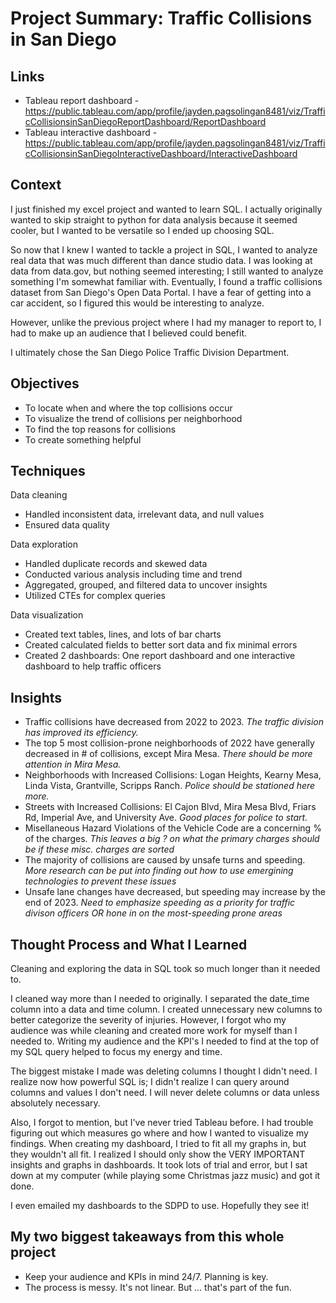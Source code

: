 # Project Summary: Traffic Collisions in San Diego

## Links
- Tableau report dashboard - https://public.tableau.com/app/profile/jayden.pagsolingan8481/viz/TrafficCollisionsinSanDiegoReportDashboard/ReportDashboard
- Tableau interactive dashboard - https://public.tableau.com/app/profile/jayden.pagsolingan8481/viz/TrafficCollisionsinSanDiegoInteractiveDashboard/InteractiveDashboard

## Context
I just finished my excel project and wanted to learn SQL. I actually originally wanted to skip straight to python for data analysis because it seemed cooler,
but I wanted to be versatile so I ended up choosing SQL. 

So now that I knew I wanted to tackle a project in SQL, I wanted to analyze real data that was much different than dance studio data. I was looking at data from
data.gov, but nothing seemed interesting; I still wanted to analyze something I'm somewhat familiar with. Eventually, I found a traffic collisions dataset from
San Diego's Open Data Portal. I have a fear of getting into a car accident, so I figured this would be interesting to analyze.

However, unlike the previous project where I had my manager to report to, I had to make up an audience that I believed could benefit.

I ultimately chose the San Diego Police Traffic Division Department. 

## Objectives
- To locate when and where the top collisions occur
- To visualize the trend of collisions per neighborhood
- To find the top reasons for collisions
- To create something helpful

## Techniques
Data cleaning
- Handled inconsistent data, irrelevant data, and null values
- Ensured data quality

Data exploration
- Handled duplicate records and skewed data
- Conducted various analysis including time and trend
- Aggregated, grouped, and filtered data to uncover insights
- Utilized CTEs for complex queries

Data visualization
- Created text tables, lines, and lots of bar charts
- Created calculated fields to better sort data and fix minimal errors
- Created 2 dashboards: One report dashboard and one interactive dashboard to help traffic officers

## Insights
- Traffic collisions have decreased from 2022 to 2023. *The traffic division has improved its efficiency.*
- The top 5 most collision-prone neighborhoods of 2022 have generally decreased in # of collisions, except Mira Mesa. *There should be more attention in Mira Mesa.*
- Neighborhoods with Increased Collisions: Logan Heights, Kearny Mesa, Linda Vista, Grantville, Scripps Ranch. *Police should be stationed here more.*
- Streets with Increased Collisions: El Cajon Blvd, Mira Mesa Blvd, Friars Rd, Imperial Ave, and University Ave. *Good places for police to start.*
- Misellaneous Hazard Violations of the Vehicle Code are a concerning % of the charges. *This leaves a big ? on what the primary charges should be if these misc. charges are sorted*
- The majority of collisions are caused by unsafe turns and speeding. *More research can be put into finding out how to use emergining technologies to prevent these issues*
- Unsafe lane changes have decreased, but speeding may increase by the end of 2023. *Need to emphasize speeding as a priority for traffic divison officers OR hone in on the most-speeding prone areas*

## Thought Process and What I Learned
Cleaning and exploring the data in SQL took so much longer than it needed to.

I cleaned way more than I needed to originally. I separated the date_time column into a data and time column. I created unnecessary new columns to better categorize the 
severity of injuries. However, I forgot who my audience was while cleaning and created more work for myself than I needed to. Writing my audience and the KPI's I needed
to find at the top of my SQL query helped to focus my energy and time.

The biggest mistake I made was deleting columns I thought I didn't need. I realize now how powerful SQL is; I didn't realize I can query around columns
and values I don't need. I will never delete columns or data unless absolutely necessary.

Also, I forgot to mention, but I've never tried Tableau before. I had trouble figuring out which measures go where and how I wanted to visualize my findings. When creating my dashboard, I tried to fit all my graphs in, but they wouldn't all fit. I realized I should only show the VERY IMPORTANT insights and graphs in dashboards. It took lots of trial and error, but I sat
down at my computer (while playing some Christmas jazz music) and got it done. 

I even emailed my dashboards to the SDPD to use. Hopefully they see it!

## My two biggest takeaways from this whole project
- Keep your audience and KPIs in mind 24/7. Planning is key.
- The process is messy. It's not linear. But ... that's part of the fun.
